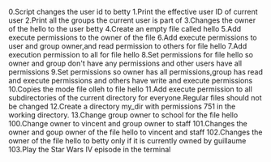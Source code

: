 0.Script changes the user id to betty
1.Print the effective user ID of current user
2.Print all the groups the current user is part of
3.Changes the owner of the hello to the user betty
4.Create an empty file called hello
5.Add execute permissions to the owner of the file
6.Add execute permissions to user and group owner,and read permission to others for file hello
7.Add execution permission to all for file hello
8.Set permissions for file hello so owner and group don't have any permissions and other users have all permissions
9.Set permissions so owner has all permissions,group has read and execute permissions and others have write and execute permissions
10.Copies the mode file olleh to file hello
11.Add execute permission to all subdirectories of the current directory for everyone.Regular files should not be changed 
12.Create a directory my_dir with permissions 751 in the working directory.
13.Change group owner to school for the file hello
100.Change owner to vincent and group owner to staff
101.Changes the owner and goup owner of the file hello to vincent and staff
102.Changes the owner of the file hello to betty only if it is currently owned by guillaume
103.Play the Star Wars IV episode in the terminal
